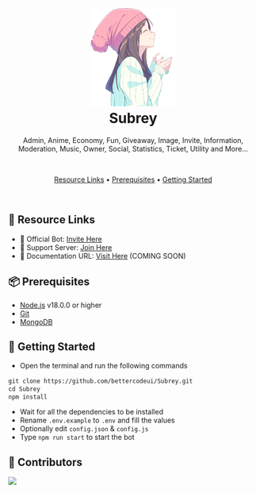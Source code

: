 <h1 align="center">
  <br>
  <a href="https://github.com/bettercodeui/Subrey"><img src="subrey.png" height="200" alt="Subrey Logo"></a>
  <br>
  Subrey
  <br>
</h1>

<p align="center">Admin, Anime, Economy, Fun, Giveaway, Image, Invite, Information, Moderation, Music, Owner, Social, Statistics, Ticket, Utility and More...</p>

<br>

<p align="center">
  <a href="#-resource-links">Resource Links</a>
  •
  <a href="#-prerequisites">Prerequisites</a>
  •
  <a href="#-getting-started">Getting Started</a>
</p>

<br>

## 🔗 Resource Links

- 🤖 Official Bot: [Invite Here]() 
- 🤝 Support Server: [Join Here](https://dsc.gg/matrixbyte)
- 📂 Documentation URL: [Visit Here]() (COMING SOON)

## 📦 Prerequisites

- [Node.js](https://nodejs.org/en/) v18.0.0 or higher
- [Git](https://git-scm.com/downloads)
- [MongoDB](https://www.mongodb.com)

## 🚀 Getting Started

- Open the terminal and run the following commands

```
git clone https://github.com/bettercodeui/Subrey.git
cd Subrey
npm install
```

- Wait for all the dependencies to be installed
- Rename `.env.example` to `.env` and fill the values
- Optionally edit `config.json` & `config.js`
- Type `npm run start` to start the bot


## 🤝 Contributors

<a href="https://github.com/bettercodehelp/Subrey/graphs/contributors">
  <img src="https://contrib.rocks/image?repo=bettercodehelp/Subrey" />
</a>
